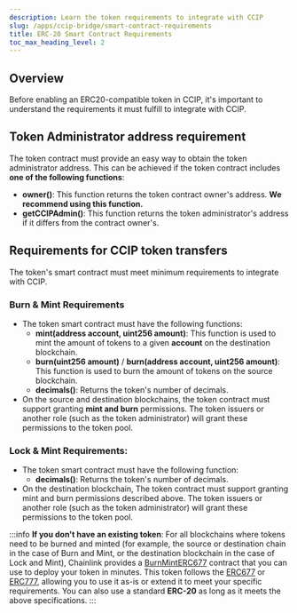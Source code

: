 ```yaml
---
description: Learn the token requirements to integrate with CCIP
slug: /apps/ccip-bridge/smart-contract-requirements
title: ERC-20 Smart Contract Requirements
toc_max_heading_level: 2
---
```


## Overview

Before enabling an ERC20-compatible token in CCIP, it's important to understand the requirements it must fulfill to integrate with CCIP.

## Token Administrator address requirement

The token contract must provide an easy way to obtain the token administrator address. This can be achieved if the token contract includes **one of the following functions**:

* **owner()**: This function returns the token contract owner's address. **We recommend using this function.**
* **getCCIPAdmin()**: This function returns the token administrator's address if it differs from the contract owner's.

## Requirements for CCIP token transfers

The token's smart contract must meet minimum requirements to integrate with CCIP.

### Burn & Mint Requirements
* The token smart contract must have the following functions:
  * **mint(address account, uint256 amount)**: This function is used to mint the amount of tokens to a given **account** on the destination blockchain.
  * **burn(uint256 amount)** / **burn(address account, uint256 amount)**: This function is used to burn the amount of tokens on the source blockchain.
  * **decimals()**: Returns the token's number of decimals.
* On the source and destination blockchains, the token contract must support granting **mint and burn** permissions. The token issuers or another role (such as the token administrator) will grant these permissions to the token pool.
### Lock & Mint Requirements:
* The token smart contract must have the following function:
  * **decimals()**: Returns the token's number of decimals.
* On the destination blockchain, The token contract must support granting mint and burn permissions described above. The token issuers or another role (such as the token administrator) will grant these permissions to the token pool.

:::info
**If you don't have an existing token**: For all blockchains where tokens need to be burned and minted (for example, the source or destination chain in the case of Burn and Mint, or the destination blockchain in the case of Lock and Mint), Chainlink provides a [BurnMintERC677](https://github.com/smartcontractkit/ccip/blob/ccip-develop/contracts/src/v0.8/shared/token/ERC677/BurnMintERC677.sol) contract that you can use to deploy your token in minutes. This token follows the [ERC677](https://github.com/ethereum/EIPs/issues/677) or [ERC777](https://ethereum.org/en/developers/docs/standards/tokens/erc-777/), allowing you to use it as-is or extend it to meet your specific requirements. You can also use a standard **ERC-20** as long as it meets the above specifications.
:::